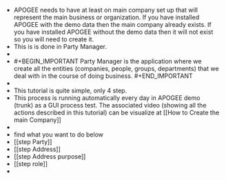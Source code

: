 - APOGEE needs to have at least on main company set up that will represent the main business or organization.
  If you have installed APOGEE with the demo data then the main company already exists.
  If you have installed APOGEE without the demo data then it will not exist so you will need to create it.
- This is is done in Party Manager.
-
- #+BEGIN_IMPORTANT
  Party Manager is the application where we create all the entities (companies, people, groups, departments) that we deal with in the course of doing business.
  #+END_IMPORTANT
-
- This tutorial is quite simple, only 4 step.
- This process is running automatically every day in APOGEE demo (trunk) as a GUI process test.
  The associated video (showing all the actions described in this tutorial) can be visualize at [[How to Create the main Company]]
-
- find what you want to do below
- [[step Party]]
- [[step Address]]
- [[step Address purpose]]
- [[step role]]
-